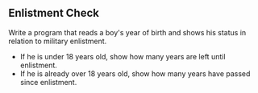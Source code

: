 ## Enlistment Check

 Write a program that reads a boy's year of birth and shows his
status in relation to military enlistment.
- If he is under 18 years old, show how many years are left until
enlistment.
- If he is already over 18 years old, show how many years have passed since
enlistment.
